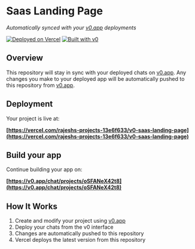 # Saas Landing Page

*Automatically synced with your [v0.app](https://v0.app) deployments*

[![Deployed on Vercel](https://img.shields.io/badge/Deployed%20on-Vercel-black?style=for-the-badge&logo=vercel)](https://vercel.com/rajeshs-projects-13e6f633/v0-saas-landing-page)
[![Built with v0](https://img.shields.io/badge/Built%20with-v0.app-black?style=for-the-badge)](https://v0.app/chat/projects/oSFANeX42t8)

## Overview

This repository will stay in sync with your deployed chats on [v0.app](https://v0.app).
Any changes you make to your deployed app will be automatically pushed to this repository from [v0.app](https://v0.app).

## Deployment

Your project is live at:

**[https://vercel.com/rajeshs-projects-13e6f633/v0-saas-landing-page](https://vercel.com/rajeshs-projects-13e6f633/v0-saas-landing-page)**

## Build your app

Continue building your app on:

**[https://v0.app/chat/projects/oSFANeX42t8](https://v0.app/chat/projects/oSFANeX42t8)**

## How It Works

1. Create and modify your project using [v0.app](https://v0.app)
2. Deploy your chats from the v0 interface
3. Changes are automatically pushed to this repository
4. Vercel deploys the latest version from this repository
